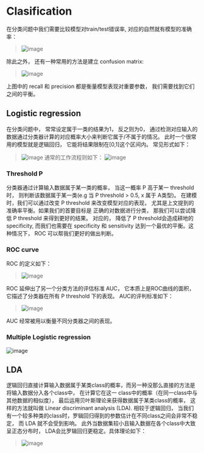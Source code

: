 # Clasification
在分类问题中我们需要比较模型对train/test错误率, 对应的自然就有模型的准确率：
> ![image](https://user-images.githubusercontent.com/89850899/161937022-6439f9fc-c58b-4219-ab8f-de9f1a938e79.png)

除此之外， 还有一种常用的方法是建立 confusion matrix:

>![image](https://user-images.githubusercontent.com/89850899/161939551-ffc0253a-fc70-445e-9afd-5e150bfd1f70.png)

上图中的 recall 和 precision 都是衡量模型表现对重要参数， 我们需要找到它们之间的平衡。

## Logistic regression
在分类问题中， 常常设定属于一类的结果为1， 反之则为0， 通过检测对应输入的数据通过分类器计算的对应概率大小来判断它属于/不属于的情况。 此时一个很常用的模型就是逻辑回归， 它能将结果限制在[0,1]这个区间内。
常见形式如下：
>![image](https://user-images.githubusercontent.com/89850899/161987688-bfb61760-f1d7-472c-94e1-1483f212f04c.png)
通常的工作流程则如下：
>![image](https://user-images.githubusercontent.com/89850899/161988007-e6ae3113-0574-4b02-afd8-1d5ffc871744.png)

### Threshold P
分类器通过计算输入数据属于某一类的概率， 当这一概率 P 高于某一 threshold 时， 则判断该数据属于某一类(e.g 当 P threshold > 0.5, x 属于 A类型)。 在建模时，我们可以通过改变 P threshold 来改变模型对应的表现， 尤其是上文提到的准确率平衡。如果我们的首要目标是
正确的对数据进行分类， 那我们可以尝试降低 P threshold 来得到更好的结果。 对应的， 降低了 P threshold会造成耕地的 specificity, 而我们也需要在 specificity 和 sensitivity 达到一个最优的平衡。这种情况下， ROC 可以帮我们更好的做出判断。


### ROC curve
ROC 的定义如下：
>![image](https://user-images.githubusercontent.com/89850899/161991679-fb42af85-65b8-4b6d-b430-cd17f52009d1.png)

ROC 延伸出了另一个分类方法的评估标准 AUC， 它本质上是ROC曲线的面积， 它描述了分类器在所有 P threshold 下的表现。 AUC的评判标准如下：
>![image](https://user-images.githubusercontent.com/89850899/161995492-20e00e03-5dcd-4f46-b91d-0ab82b663d33.png)

AUC 经常被用以衡量不同分类器之间的表现。

### Multiple Logistic regression
![image](https://user-images.githubusercontent.com/89850899/162004173-67539b18-bc7a-4b10-a7d8-9bdbd248ca50.png)

## LDA
逻辑回归直接计算输入数据属于某类class的概率，而另一种没那么直接的方法是将输入数据分入各个class中， 在计算它在这一 class中的概率（在同一class中与其他数据的相似度）， 最后运用贝叶斯理论来获得数据属于某类class的概率， 这样的方法就叫做 Linear discriminant analysis (LDA). 相较于逻辑回归， 当我们有一个较多种类的class时，罗辑回归得到的参数估计在不同class之间会非常不稳定， 而 LDA 就不会受到影响。 此外当数据集较小且输入数据在各个class中大致呈正态分布时， LDA会比罗辑回归更稳定。具体理论如下：
>![image](https://user-images.githubusercontent.com/89850899/162015985-99b9be95-7999-40a4-9c41-883c59f9bb10.png)



